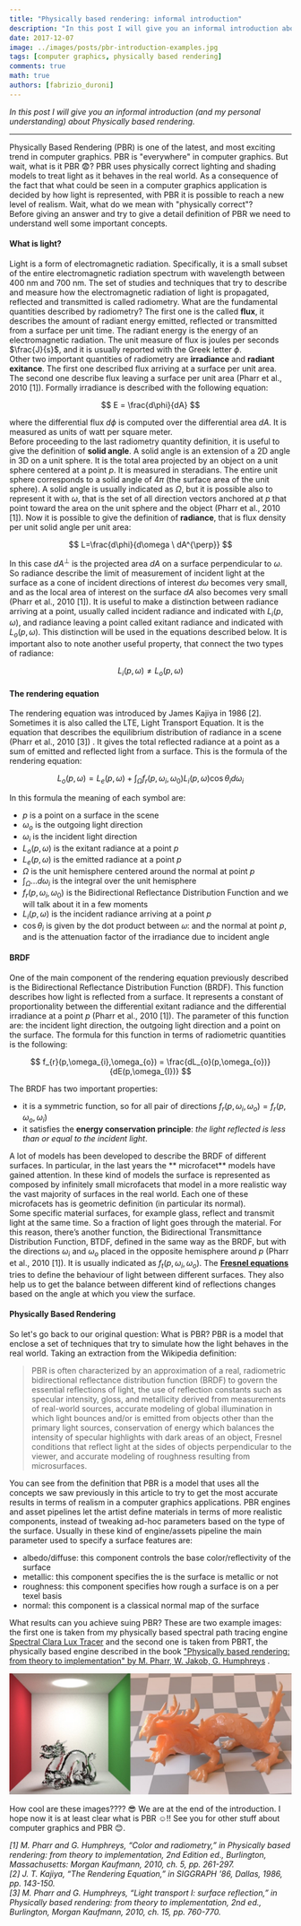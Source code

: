 ```yaml
---
title: "Physically based rendering: informal introduction"
description: "In this post I will give you an informal introduction about Physically based rendering."
date: 2017-12-07
image: ../images/posts/pbr-introduction-examples.jpg
tags: [computer graphics, physically based rendering]
comments: true
math: true
authors: [fabrizio_duroni]
---
```


*In this post I will give you an informal introduction (and my personal understanding) about Physically based
rendering.*

---

Physically Based Rendering (PBR) is one of the latest, and most exciting trend in computer graphics. PBR is "everywhere"
in computer graphics. But wait, what is it PBR :fearful:? PBR uses physically correct lighting and shading models to
treat light as it behaves in the real world. As a consequence of the fact that what could be seen in a computer graphics
application is decided by how light is represented, with PBR it is possible to reach a new level of realism. Wait,
what do we mean with "physically correct"?  
Before giving an answer and try to give a detail definition of PBR we need to understand well some important concepts.

#### **What is light?**

Light is a form of electromagnetic radiation. Specifically, it is a small subset of the entire electromagnetic radiation
spectrum with wavelength between 400 nm and 700 nm. The set of studies and techniques that try to describe and measure
how the electromagnetic radiation of light is propagated, reflected and transmitted is called radiometry. What are the
fundamental quantities described by radiometry? The first one is the called **flux**, it describes the amount of radiant
energy emitted, reflected or transmitted from a surface per unit time. The radiant energy is the energy of an
electromagnetic radiation. The unit measure of flux is joules per seconds $\frac{J}{s}$, and it is usually reported with
the Greek letter $\phi$.  
Other two important quantities of radiometry are **irradiance** and **radiant exitance**. The first one described flux
arriving at a surface per unit area. The second one describe flux leaving a surface per unit area (Pharr et al.,
2010 [1]). Formally irradiance is described with the following equation:

$$
E = \frac{d\phi}{dA}
$$

where the differential flux $d\phi$ is computed over the differential area $dA$. It is measured as units of watt per
square meter.  
Before proceeding to the last radiometry quantity definition, it is useful to give the definition of **solid angle**. A
solid angle is an extension of a 2D angle in 3D on a unit sphere. It is the total area projected by an object on a unit
sphere centered at a point $p$. It is measured in steradians. The entire unit sphere corresponds to a solid angle of
$4\pi$ (the surface area of the unit sphere). A solid angle is usually indicated as $\Omega$, but it is possible also to
represent it with $\omega$, that is the set of all direction vectors anchored at $p$ that point toward the area on the
unit sphere and the object (Pharr et al., 2010 [1]). Now it is possible to give the definition of **radiance**, that is
flux density per unit solid angle per unit area:

$$
L=\frac{d\phi}{d\omega \ dA^{\perp}}
$$

In this case $dA^{\perp}$ is the projected area $dA$ on a surface perpendicular to $\omega$. So radiance describe the
limit of measurement of incident light at the surface as a cone of incident directions of interest ${d\omega}$ becomes
very small, and as the local area of interest on the surface $dA$ also becomes very small (Pharr et al., 2010 [1]). It
is useful to make a distinction between radiance arriving at a point, usually called incident radiance and indicated
with $L_{i}(p,\omega)$, and radiance leaving a point called exitant radiance and indicated with $L_{o}(p,\omega)$. This
distinction will be used in the equations described below. It is important also to note another useful property, that
connect the two types of radiance:

$$
L_{i}(p,\omega) \neq L_{o}(p,\omega)
$$

#### **The rendering equation**

The rendering equation was introduced by James Kajiya in 1986 [2]. Sometimes it is also called the LTE, Light Transport
Equation. It is the equation that describes the equilibrium distribution of radiance in a scene (Pharr et al., 2010 [3])
. It gives the total reflected radiance at a point as a sum of emitted and reflected light from a surface. This is the
formula of the rendering equation:

$$
L_{o}(p,\omega) = L_{e}(p,\omega) + \int_{\Omega}f_{r}(p,\omega_{i},\omega_{0})L_{i}(p,\omega)\cos\theta_{i}d\omega_
{i}
$$

In this formula the meaning of each symbol are:

* $p$ is a point on a surface in the scene
* $\omega_{o}$ is the outgoing light direction
* $\omega_{i}$ is the incident light direction
* $L_{o}(p,\omega)$ is the exitant radiance at a point $p$
* $L_{e}(p,\omega)$ is the emitted radiance at a point $p$
* $\Omega$ is the unit hemisphere centered around the normal at point $p$
* $\int_{\Omega}...d\omega_{i}$ is the integral over the unit hemisphere
* $f_{r}(p,\omega_{i},\omega_{0})$ is the Bidirectional Reflectance Distribution Function and we will talk about it in a
  few moments
* $L_{i}(p,\omega)$ is the incident radiance arriving at a point $p$
* $\cos\theta_{i}$ is given by the dot product between 𝜔: and the normal at point $p$, and is the attenuation factor of
  the irradiance due to incident angle

#### **BRDF**

One of the main component of the rendering equation previously described is the Bidirectional Reflectance Distribution
Function (BRDF). This function describes how light is reflected from a surface. It represents a constant of
proportionality between the differential exitant radiance and the differential irradiance at a point $p$ (Pharr et al.,
2010 [1]). The parameter of this function are: the incident light direction, the outgoing light direction and a point on
the surface. The formula for this function in terms of radiometric quantities is the following:

$$
f_{r}(p,\omega_{i},\omega_{o}) = \frac{dL_{o}(p,\omega_{o})}{dE(p,\omega_{I})}
$$

The BRDF has two important properties:

* it is a symmetric function, so for all pair of directions $f_{r}(p,\omega_{i},\omega_{o}) = f_{r}(p,\omega_
  {o},\omega_{i})$
* it satisfies the **energy conservation principle**: *the light reflected is less than or equal to the incident light*.

A lot of models has been developed to describe the BRDF of different surfaces. In particular, in the last years the **
microfacet** models have gained attention. In these kind of models the surface is represented as composed by infinitely
small microfacets that model in a more realistic way the vast majority of surfaces in the real world. Each one of these
microfacets has is geometric definition (in particular its normal).  
Some specific material surfaces, for example glass, reflect and transmit light at the same time. So a fraction of light
goes through the material. For this reason, there’s another function, the Bidirectional Transmittance Distribution
Function, BTDF, defined in the same way as the BRDF, but with the directions $\omega_{i}$ and $\omega_{o}$ placed in the
opposite hemisphere around $p$ (Pharr et al., 2010 [1]). It is usually indicated as $f_{t}(p,\omega_{i},\omega_{o})$.
The **[Fresnel equations](https://en.wikipedia.org/wiki/Fresnel_equations "Fresnel equations")** tries to define the
behaviour of light between different surfaces. They also help us to get the balance between different kind of
reflections changes based on the angle at which you view the surface.

#### **Physically Based Rendering**

So let's go back to our original question: What is PBR? PBR is a model that enclose a set of techniques that try to
simulate how the light behaves in the real world. Taking an extraction from the Wikipedia definition:

> PBR is often characterized by an approximation of a real, radiometric bidirectional reflectance distribution function (BRDF) to govern the essential reflections of light, the use of reflection constants such as specular intensity, gloss, and metallicity derived from measurements of real-world sources, accurate modeling of global illumination in which light bounces and/or is emitted from objects other than the primary light sources, conservation of energy which balances the intensity of specular highlights with dark areas of an object, Fresnel conditions that reflect light at the sides of objects perpendicular to the viewer, and accurate modeling of roughness resulting from microsurfaces.

You can see from the definition that PBR is a model that uses all the concepts we saw previously in this article to try
to get the most accurate results in terms of realism in a computer graphics applications. PBR engines and asset
pipelines let the artist define materials in terms of more realistic components, instead of tweaking ad-hoc parameters
based on the type of the surface. Usually in these kind of engine/assets pipeline the main parameter used to specify a
surface features are:

* albedo/diffuse: this component controls the base color/reflectivity of the surface
* metallic: this component specifies the is the surface is metallic or not
* roughness: this component specifies how rough a surface is on a per texel basis
* normal: this component is a classical normal map of the surface

What results can you achieve suing PBR? These are two example images: the first one is taken from my physically based
spectral path tracing
engine [Spectral Clara Lux Tracer](https://github.com/chicio/Spectral-Clara-Lux-Tracer "Spectral Clara Lux Tracer") and
the second one is taken from PBRT, the physically based engine described in the
book ["Physically based rendering: from theory to implementation" by M. Pharr, W. Jakob, G. Humphreys](https://www.pbrt.org "Physically based rendering: from theory to implementation by M. Pharr, W. Jakob, G. Humphreys")
.

![Some PBR scenes generated using PBRT and Spectral Clara Lux Tracer](../images/posts/pbr-introduction-examples.jpg)

How cool are these images???? :sunglasses:
We are at the end of the introduction. I hope now it is at least clear what is PBR :relaxed:!! See you for other stuff
about computer graphics and PBR :blush:.

*[1] M. Pharr and G. Humphreys, “Color and radiometry,” in Physically based rendering: from theory to implementation,
2nd Edition ed., Burlington, Massachusetts: Morgan Kaufmann, 2010, ch. 5, pp. 261-297.  
[2] J. T. Kajiya, “The Rendering Equation,” in SIGGRAPH '86, Dallas, 1986, pp. 143-150.  
[3] M. Pharr and G. Humphreys, “Light transport I: surface reflection,” in Physically based rendering: from theory to
implementation, 2nd ed., Burlington, Morgan Kaufmann, 2010, ch. 15, pp. 760-770.*
